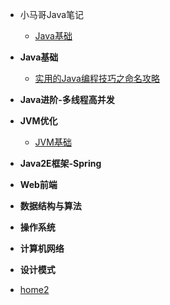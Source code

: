 * 小马哥Java笔记

    * [Java基础](notes/Java基础)
    
* **Java基础**

    * [实用的Java编程技巧之命名攻略](javabasic/实用的Java编程技巧之命名攻略)
  
* **Java进阶-多线程高并发**

* **JVM优化**
  * [JVM基础](jvm/JVM基础)


* **Java2E框架-Spring**

* **Web前端**

* **数据结构与算法**

* **操作系统**

* **计算机网络**

* **设计模式**

* [home2](home2)
